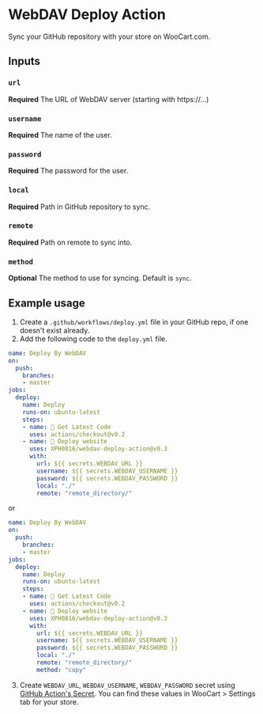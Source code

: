 # WebDAV Deploy Action

Sync your GitHub repository with your store on WooCart.com.

## Inputs

### `url`

**Required** The URL of WebDAV server (starting with https://...)

### `username`

**Required** The name of the user.

### `password`

**Required** The password for the user.

### `local`

**Required** Path in GitHub repository to sync.

### `remote`

**Required** Path on remote to sync into.

### `method`

**Optional** The method to use for syncing. Default is `sync`.

## Example usage

1. Create a `.github/workflows/deploy.yml` file in your GitHub repo, if one doesn't exist already.
2. Add the following code to the `deploy.yml` file.
```yaml
name: Deploy By WebDAV
on:
  push:
    branches:
    - master
jobs:
  deploy:
    name: Deploy
    runs-on: ubuntu-latest
    steps:
    - name: 🚗 Get Latest Code
      uses: actions/checkout@v0.2
    - name: 🤳 Deploy website
      uses: XPH0816/webdav-deploy-action@v0.3
      with:
        url: ${{ secrets.WEBDAV_URL }}
        username: ${{ secrets.WEBDAV_USERNAME }}
        password: ${{ secrets.WEBDAV_PASSWORD }}
        local: "./"
        remote: "remote_directory/"
```

or

```yaml
name: Deploy By WebDAV
on:
  push:
    branches:
    - master
jobs:
  deploy:
    name: Deploy
    runs-on: ubuntu-latest
    steps:
    - name: 🚗 Get Latest Code
      uses: actions/checkout@v0.2
    - name: 🤳 Deploy website
      uses: XPH0816/webdav-deploy-action@v0.3
      with:
        url: ${{ secrets.WEBDAV_URL }}
        username: ${{ secrets.WEBDAV_USERNAME }}
        password: ${{ secrets.WEBDAV_PASSWORD }}
        local: "./"
        remote: "remote_directory/"
        method: "copy"
```

3. Create `WEBDAV_URL`, `WEBDAV_USERNAME`, `WEBDAV_PASSWORD` secret using [GitHub Action's Secret](https://developer.github.com/actions/creating-workflows/storing-secrets). You can find these values in WooCart > Settings tab for your store.
